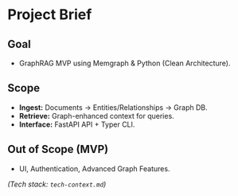 # Project Brief

## Goal
- GraphRAG MVP using Memgraph & Python (Clean Architecture).

## Scope
- **Ingest:** Documents → Entities/Relationships → Graph DB.
- **Retrieve:** Graph-enhanced context for queries.
- **Interface:** FastAPI API + Typer CLI.

## Out of Scope (MVP)
- UI, Authentication, Advanced Graph Features.

*(Tech stack: `tech-context.md`)* 